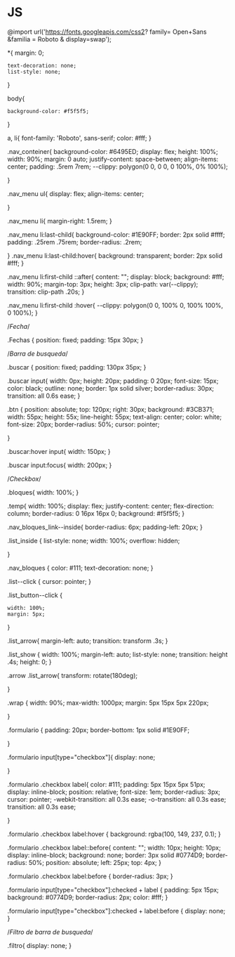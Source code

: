 # JS

@import url('https://fonts.googleapis.com/css2? family= Open+Sans &familia = Roboto & display=swap');

*{
    margin: 0;
    
    text-decoration: none;
    list-style: none;
    
    
}

body{
    
    background-color: #f5f5f5;
    

}    

a, li{
    font-family: 'Roboto', sans-serif;
    color: #fff;
}

.nav_conteiner{
    background-color: #6495ED;
    display: flex;
    height: 100%;
    width: 90%;
    margin: 0 auto;
    justify-content: space-between;
    align-items: center;
    padding: .5rem 7rem;
    --clippy: polygon(0 0, 0 0, 0 100%, 0% 100%);
    
}

.nav_menu ul{
    display: flex;
    align-items: center;
    
}

.nav_menu li{
    margin-right: 1.5rem;
}

.nav_menu li:last-child{
    background-color: #1E90FF;
    border: 2px solid #ffff;
    padding: .25rem .75rem;
    border-radius: .2rem;
    
}
.nav_menu
li:last-child:hover{
    background: transparent;
    border: 2px solid #fff;
}

.nav_menu li:first-child
::after{
    content: "";
    display: block;
    background: #fff;
    width: 90%;
    margin-top: 3px;
    height: 3px;
    clip-path: var(--clippy);
    transition: clip-path .20s;
}

.nav_menu li:first-child
:hover{
    --clippy: polygon(0 0, 100% 0, 100% 100%, 0 100%);
}




/*Fecha*/

.Fechas {
    position: fixed;
    padding: 15px 30px;
}

/*Barra de busqueda*/

.buscar {
    position: fixed;
    padding: 130px 35px;
}

.buscar input{
   width: 0px;
   height: 20px;
   padding: 0 20px;
   font-size: 15px;
   color: black;
   outline: none;
   border: 1px solid silver;
   border-radius: 30px; 
   transition: all 0.6s ease;
}

.btn {
    position: absolute;
    top: 120px;
    right: 30px;
    background: #3CB371;
    width: 55px;
    height: 55x;
    line-height: 55px;
    text-align: center;
    color: white;
    font-size: 20px;
    border-radius: 50%;
    cursor: pointer;

}

.buscar:hover input{
    width: 150px;
}

.buscar input:focus{
    width: 200px;
}

/*Checkbox*/

.bloques{
    width: 100%;
}

.temp{
    width: 100%;
    display: flex;
    justify-content: center;
    flex-direction: column;
    border-radius: 0 16px 16px 0;
    background: #f5f5f5;
}

.nav_bloques_link--inside{
    border-radius: 6px;
    padding-left: 20px;
}


.list_inside {
    list-style: none;
    width: 100%;
    overflow: hidden;
    
}

.nav_bloques {
    color: #111;
    text-decoration: none;
}

.list--click {
    cursor: pointer;
}

.list_button--click {
   
   
    width: 100%;
    margin: 5px;
}

.list_arrow{
    margin-left: auto;
    transition: transform .3s;
}


.list_show {
    width: 100%;
    margin-left: auto;
    list-style: none;
    transition: height .4s;
    height: 0;
}

.arrow .list_arrow{
    transform: rotate(180deg);
    
}

.wrap {
    width: 90%;
    max-width: 1000px;
    margin: 5px 15px 5px 220px;
   
}



.formulario {
    padding: 20px;
    border-bottom: 1px solid #1E90FF;
    
}

.formulario input[type="checkbox"]{
    display: none;
   

}


.formulario .checkbox label{
    color: #111;
    padding: 5px 15px 5px 51px;
    display: inline-block;
    position: relative;
    font-size: 1em;
    border-radius: 3px;
    cursor: pointer;
    -webkit-transition: all 0.3s ease;
    -o-transition: all 0.3s ease;
    transition: all 0.3s ease;
    
    
}

.formulario .checkbox label:hover {
    background: rgba(100, 149, 237, 0.1);
}

.formulario .checkbox label::before{
    content: "";
    width: 10px;
    height: 10px;
    display: inline-block;
    background: none;
    border: 3px solid #0774D9;
    border-radius: 50%;
    position: absolute;
    left: 25px;
    top: 4px;
}

.formulario .checkbox label:before {
    border-radius: 3px;
}

.formulario input[type="checkbox"]:checked + label {
    padding: 5px 15px;
    background: #0774D9;
    border-radius: 2px;
    color: #fff;
}

.formulario input[type="checkbox"]:checked + label:before {
    display: none;
}

/*Filtro de barra de busqueda*/

.filtro{
    display: none;
}
